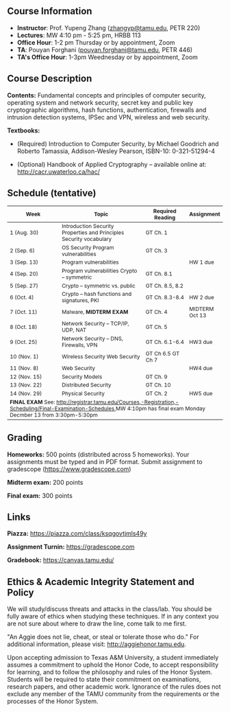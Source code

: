 ## Course Information
- **Instructor**: Prof. Yupeng Zhang (zhangyp@tamu.edu, PETR 220)
- **Lectures**: MW 4:10 pm - 5:25 pm, HRBB 113
- **Office Hour**: 1-2 pm Thursday or by appointment, Zoom
- **TA**: Pouyan Forghani  (pouyan.forghani@tamu.edu, PETR 446)
- **TA's Office Hour**: 1-3pm Weednesday or by appointment, Zoom


## Course Description
**Contents:** Fundamental concepts and principles of computer security, operating system and network security, secret key and public key cryptographic algorithms, hash functions, authentication, firewalls and intrusion detection systems, IPSec and VPN, wireless and web security. 


**Textbooks:**
- (Required) Introduction to Computer Security, by Michael Goodrich and Roberto Tamassia, Addison-Wesley Pearson, ISBN-10: 0-321-51294-4

- (Optional) Handbook of Applied Cryptography – available online at: <http://cacr.uwaterloo.ca/hac/>



## Schedule (tentative)

<table style="table-layout: fixed; font-size: 88%;">
  <thead>
    <tr>
      <th style="width: 30%;"> Week </th>
      <th style="width: 47%;"> Topic </th>
      <th style="width: 30%;"> Required Reading</th>
      <th style="width: 30%;"> Assignment </th>
    </tr>
  </thead>
  
  <tbody>
    <tr>
      <td>1 (Aug. 30)   </td>
      <td>Introduction Security Properties and Principles Security vocabulary </td>
      <td>GT Ch. 1</td>
      <td></td>
    </tr>
    <tr>
      <td>2 (Sep. 6)   </td>
      <td>OS Security Program vulnerabilities </td>
      <td>GT Ch. 3
      </td>
      <td></td>
    </tr>
    <tr>
      <td>3 (Sep. 13)   </td>
      <td>Program vulnerabilities </td>
      <td></td>
      <td>HW 1 due</td>
    </tr>
    <tr>
      <td>4 (Sep. 20)   </td>
      <td>Program vulnerabilities Crypto – symmetric</td>
      <td>GT Ch. 8.1 </td>
      <td></td>
    </tr>
    <tr>
      <td>5 (Sep. 27)   </td>
      <td>Crypto – symmetric vs. public </td>
      <td>GT Ch. 8.5, 8.2 </td>
      <td></td>
    </tr> 
    <tr>
      <td>6 (Oct. 4)   </td>
      <td>Crypto – hash functions and signatures, PKI </td>
      <td>GT Ch. 8.3-8.4 </td>
      <td>HW 2 due</td>
    </tr>
    <tr>
      <td>7 (Oct. 11)   </td>
      <td>Malware, <b>MIDTERM EXAM</b> </td>
      <td>GT Ch. 4 </td>
      <td>MIDTERM Oct 13</td>
    </tr>
    <tr>
      <td>8 (Oct. 18)   </td>
      <td>Network Security – TCP/IP, UDP, NAT </td>
      <td>GT Ch. 5 </td>
      <td></td>
    </tr>
    <tr>
      <td>9 (Oct. 25)   </td>
      <td>Network Security – DNS, Firewalls, VPN </td>
      <td>GT Ch. 6.1-6.4 </td>
      <td>HW3 due</td>
    </tr>
     <tr>
      <td>10 (Nov. 1)   </td>
      <td>Wireless Security Web Security </td>
      <td>GT Ch 6.5 GT Ch 7 </td>
      <td></td>
    </tr> 
    <tr>
      <td>11 (Nov. 8)   </td>
      <td>Web Security </td>
      <td></td>
      <td>HW4 due</td>
    </tr>
    <tr>
      <td>12 (Nov. 15)   </td>
      <td>Security Models </td>
      <td>GT Ch. 9 </td>
      <td></td>
    </tr>
    <tr>
      <td>13 (Nov. 22)   </td>
      <td>Distributed Security </td>
      <td>GT Ch. 10 </td>
      <td></td>
    </tr>
    <tr>
      <td>14 (Nov. 29)   </td>
      <td>Physical Security </td>
      <td>GT Ch. 2 </td>
      <td>HW5 due</td>
    </tr> 
    <tr>
      <td colspan="4"><b>FINAL EXAM</b> See: <a href="http://registrar.tamu.edu/Courses,-Registration,-Scheduling/Final-Examination-Schedules"> http://registrar.tamu.edu/Courses,-Registration,-Scheduling/Final-Examination-Schedules </a>
MW 4:10pm has final exam Monday Decmber 13 from 3:30pm-5:30pm</td>
    </tr>
  </tbody>

</table>

## Grading
**Homeworks:** 500 points (distributed across 5 homeworks). Your assignments must be typed and in PDF format. Submit assignment to gradescope (https://www.gradescope.com)

**Midterm exam:** 200 points

**Final exam:** 300 points

## Links
**Piazza:** <https://piazza.com/class/ksqgovtjmls49y>

**Assignment Turnin:** <https://gradescope.com>

**Gradebook:** <https://canvas.tamu.edu/>


## Ethics & Academic Integrity Statement and Policy
We will study/discuss threats and attacks in the class/lab. You should be fully aware of ethics when studying these techniques. If in any context you are not sure about where to draw the line, come talk to me first.

"An Aggie does not lie, cheat, or steal or tolerate those who do." For additional information, please visit: <http://aggiehonor.tamu.edu>.  

Upon accepting admission to Texas A&M University, a student immediately assumes a commitment to uphold the Honor Code, to accept responsibility for learning, and to follow the philosophy and rules of the Honor System. Students will be required to state their commitment on examinations, research papers, and other academic work. Ignorance of the rules does not exclude any member of the TAMU community from the requirements or the processes of the Honor System.

